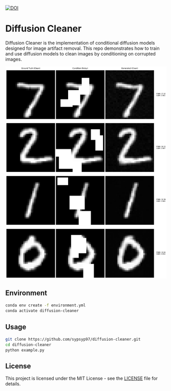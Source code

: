 [![DOI](https://zenodo.org/badge/884008167.svg)](https://doi.org/10.5281/zenodo.14047997)
# Diffusion Cleaner

Diffusion Cleaner is the implementation of conditional diffusion models designed for image artifact removal. This repo demonstrates how to train and use diffusion models to clean images by conditioning on corrupted images.

![Results](restoration_results_4samples.png)

## Environment

```bash
conda env create -f environment.yml
conda activate diffusion-cleaner
```

## Usage

```bash
git clone https://github.com/sypsyp97/diffusion-cleaner.git
cd diffusion-cleaner
python example.py
```

## License

This project is licensed under the MIT License - see the [LICENSE](LICENSE) file for details.
